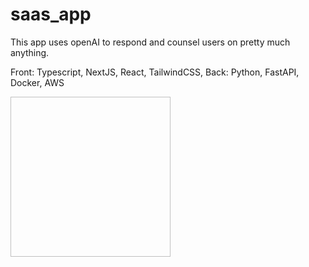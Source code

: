 # saas_app
This app uses openAI to respond and counsel users on pretty much anything.  

Front: Typescript, NextJS, React, TailwindCSS,
Back: Python, FastAPI, Docker, AWS

<img scr="img/aiapp.png" width="256" height="256">
 
